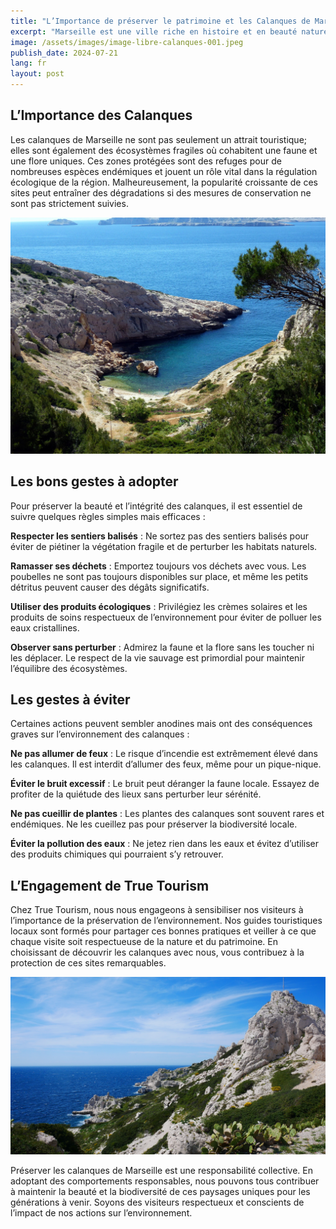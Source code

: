 ```yaml
---
title: "L’Importance de préserver le patrimoine et les Calanques de Marseille"
excerpt: "Marseille est une ville riche en histoire et en beauté naturelle, et parmi ses trésors les plus précieux se trouvent les calanques. Ces formations rocheuses spectaculaires, s’étendant le long de la côte méditerranéenne, et nous offrent des paysages époustouflants. Les calanques abritent une biodiversité exceptionnelle, et préserver ce patrimoine naturel est crucial pour les générations futures, et cela commence par adopter des comportements respectueux de l’environnement."
image: /assets/images/image-libre-calanques-001.jpeg
publish_date: 2024-07-21 
lang: fr
layout: post
---
```


## L’Importance des Calanques
Les calanques de Marseille ne sont pas seulement un attrait touristique; elles sont également des écosystèmes fragiles où cohabitent une faune et une flore uniques. Ces zones protégées sont des refuges pour de nombreuses espèces endémiques et jouent un rôle vital dans la régulation écologique de la région. Malheureusement, la popularité croissante de ces sites peut entraîner des dégradations si des mesures de conservation ne sont pas strictement suivies. 

![Calanques](/assets/images/image-libre-calanques-002.jpeg)

## Les bons gestes à adopter
Pour préserver la beauté et l’intégrité des calanques, il est essentiel de suivre quelques règles simples mais efficaces :

**Respecter les sentiers balisés** : Ne sortez pas des sentiers balisés pour éviter de piétiner la végétation fragile et de perturber les habitats naturels.

**Ramasser ses déchets** : Emportez toujours vos déchets avec vous. Les poubelles ne sont pas toujours disponibles sur place, et même les petits détritus peuvent causer des dégâts significatifs.

**Utiliser des produits écologiques** : Privilégiez les crèmes solaires et les produits de soins respectueux de l’environnement pour éviter de polluer les eaux cristallines.

**Observer sans perturber** : Admirez la faune et la flore sans les toucher ni les déplacer. Le respect de la vie sauvage est primordial pour maintenir l’équilibre des écosystèmes.

## Les gestes à éviter
Certaines actions peuvent sembler anodines mais ont des conséquences graves sur l’environnement des calanques :

**Ne pas allumer de feux** : Le risque d’incendie est extrêmement élevé dans les calanques. Il est interdit d’allumer des feux, même pour un pique-nique.

**Éviter le bruit excessif** : Le bruit peut déranger la faune locale. Essayez de profiter de la quiétude des lieux sans perturber leur sérénité.

**Ne pas cueillir de plantes** : Les plantes des calanques sont souvent rares et endémiques. Ne les cueillez pas pour préserver la biodiversité locale.

**Éviter la pollution des eaux** : Ne jetez rien dans les eaux et évitez d’utiliser des produits chimiques qui pourraient s’y retrouver.

## L’Engagement de True Tourism

Chez True Tourism, nous nous engageons à sensibiliser nos visiteurs à l’importance de la préservation de l’environnement. Nos guides touristiques locaux sont formés pour partager ces bonnes pratiques et veiller à ce que chaque visite soit respectueuse de la nature et du patrimoine. En choisissant de découvrir les calanques avec nous, vous contribuez à la protection de ces sites remarquables.

![Calanques](/assets/images/image-libre-calanques-003.jpeg)

Préserver les calanques de Marseille est une responsabilité collective. En adoptant des comportements responsables, nous pouvons tous contribuer à maintenir la beauté et la biodiversité de ces paysages uniques pour les générations à venir. Soyons des visiteurs respectueux et conscients de l’impact de nos actions sur l’environnement.


